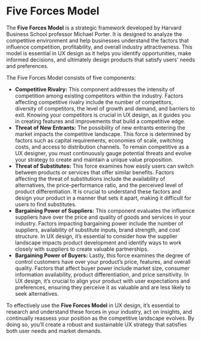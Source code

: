 # Five Forces Model

The **Five Forces Model** is a strategic framework developed by Harvard Business School professor Michael Porter. It is designed to analyze the competitive environment and help businesses understand the factors that influence competition, profitability, and overall industry attractiveness. This model is essential in UX design as it helps you identify opportunities, make informed decisions, and ultimately design products that satisfy users’ needs and preferences.

The Five Forces Model consists of five components:

- **Competitive Rivalry:** This component addresses the intensity of competition among existing competitors within the industry. Factors affecting competitive rivalry include the number of competitors, diversity of competitors, the level of growth and demand, and barriers to exit. Knowing your competitors is crucial in UX design, as it guides you in creating features and improvements that build a competitive edge.
- **Threat of New Entrants:** The possibility of new entrants entering the market impacts the competitive landscape. This force is determined by factors such as capital requirements, economies of scale, switching costs, and access to distribution channels. To remain competitive as a UX designer, you must continuously gauge potential threats and evolve your strategy to create and maintain a unique value proposition.
- **Threat of Substitutes:** This force examines how easily users can switch between products or services that offer similar benefits. Factors affecting the threat of substitutions include the availability of alternatives, the price-performance ratio, and the perceived level of product differentiation. It is crucial to understand these factors and design your product in a manner that sets it apart, making it difficult for users to find substitutes.
- **Bargaining Power of Suppliers:** This component evaluates the influence suppliers have over the price and quality of goods and services in your industry. Factors impacting bargaining power include the number of suppliers, availability of substitute inputs, brand strength, and cost structure. In UX design, it’s essential to consider how the supplier landscape impacts product development and identify ways to work closely with suppliers to create valuable partnerships.
- **Bargaining Power of Buyers:** Lastly, this force examines the degree of control customers have over your product’s price, features, and overall quality. Factors that affect buyer power include market size, consumer information availability, product differentiation, and price sensitivity. In UX design, it’s crucial to align your product with user expectations and preferences, ensuring they perceive it as valuable and are less likely to seek alternatives.

To effectively use the **Five Forces Model** in UX design, it’s essential to research and understand these forces in your industry, act on insights, and continually reassess your position as the competitive landscape evolves. By doing so, you’ll create a robust and sustainable UX strategy that satisfies both user needs and market demands.

